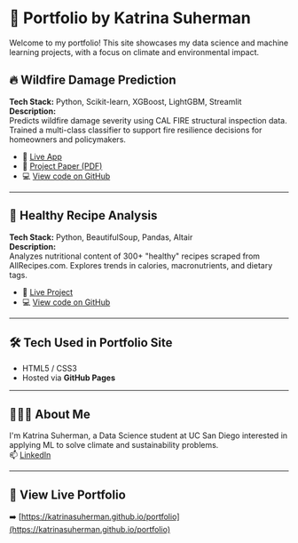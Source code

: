# 🌟 Portfolio by Katrina Suherman

Welcome to my portfolio! This site showcases my data science and machine learning projects, with a focus on climate and environmental impact.

## 🔥 Wildfire Damage Prediction
**Tech Stack:** Python, Scikit-learn, XGBoost, LightGBM, Streamlit  
**Description:**  
Predicts wildfire damage severity using CAL FIRE structural inspection data. Trained a multi-class classifier to support fire resilience decisions for homeowners and policymakers.

- 🔗 [Live App](https://wildfiredamageprediction-duxhvpdfpga6vvafsrwm5n.streamlit.app/)
- 📄 [Project Paper (PDF)](https://github.com/katrinasuherman/portfolio/blob/main/assets/predict_fire_impact.pdf)
- 💻 [View code on GitHub](https://github.com/katrinasuherman/portfolio/blob/main/assets/codewildfire.ipynb)

---

## 🥗 Healthy Recipe Analysis
**Tech Stack:** Python, BeautifulSoup, Pandas, Altair  
**Description:**  
Analyzes nutritional content of 300+ "healthy" recipes scraped from AllRecipes.com. Explores trends in calories, macronutrients, and dietary tags.

- 🔗 [Live Project](https://katrinasuherman.github.io/HealthyRecipeAnalysis/)
- 💻 [View code on GitHub](https://github.com/katrinasuherman/portfolio/blob/main/assets/codeishealthy.ipynb)

---

## 🛠️ Tech Used in Portfolio Site
- HTML5 / CSS3
- Hosted via **GitHub Pages**

---

## 👩🏻‍💻 About Me
I'm Katrina Suherman, a Data Science student at UC San Diego interested in applying ML to solve climate and sustainability problems.  
📫 [LinkedIn](https://www.linkedin.com/in/katrinasuherman)

---

## 🚀 View Live Portfolio  
➡️ [https://katrinasuherman.github.io/portfolio](https://katrinasuherman.github.io/portfolio)
